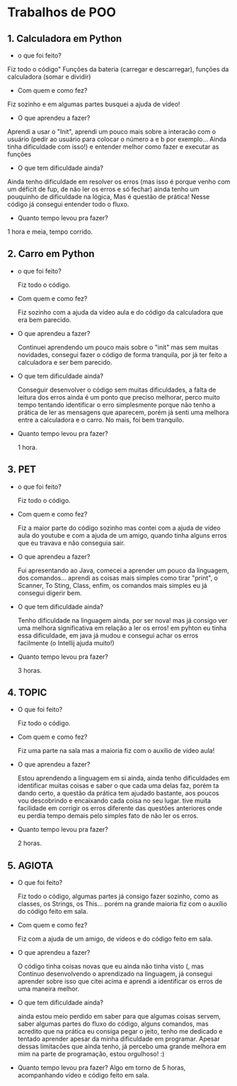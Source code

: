 ﻿# Trabalhos de POO
## 1. Calculadora em Python

- o que foi feito?
 

Fiz todo o código" Funções da bateria (carregar e descarregar), 
funções da calculadora (somar e dividir)

 

- Com quem e como fez? 


Fiz sozinho e em algumas partes busquei a ajuda de vídeo! 




- O que aprendeu a fazer?
 

Aprendi a usar o "Init", aprendi um pouco mais sobre a interacão com o usuário 
(pedir ao usuário para colocar o número a e b por exemplo... Ainda tinha dificuldade com isso!) 
e entender melhor como fazer e executar as funções



- O que tem dificuldade ainda?


Ainda tenho dificuldade em resolver os erros (mas isso é porque venho com um déficit de fup, de não ler os erros e só fechar) 
ainda tenho um pouquinho de dificuldade na lógica, Mas é questão de prática! Nesse código já consegui entender todo o fluxo.

 

- Quanto tempo levou pra fazer?
 

1 hora e meia, tempo corrido.


## 2. Carro em Python

- o que foi feito?


  Fiz todo o código.



- Com quem e como fez? 


  Fiz sozinho com a ajuda da vídeo aula e do código da calculadora que era bem parecido.




- O que aprendeu a fazer? 

  Continuei aprendendo um pouco mais sobre o "init" mas sem muitas novidades, 
  consegui fazer o código de forma tranquila, por já ter feito a calculadora e ser bem parecido.



- O que tem dificuldade ainda?


  Conseguir desenvolver o código sem muitas dificuldades, a falta de leitura dos erros 
  ainda é um ponto que preciso melhorar, perco muito tempo tentando identificar o erro simplesmente 
  porque não tenho a prática de ler as mensagens que aparecem, porém já senti uma melhora entre a calculadora e o carro. No mais, foi bem tranquilo.



- Quanto tempo levou pra fazer? 

  1 hora.

## 3. PET
- o que foi feito?

  Fiz todo o código.

- Com quem e como fez?

  Fiz a maior parte do código sozinho mas contei com a ajuda de vídeo aula do youtube e com a ajuda de um amigo, quando tinha alguns erros que eu 
  travava e não conseguia sair.

- O que aprendeu a fazer? 

  Fui apresentando ao Java, comecei a aprender um pouco da linguagem, dos comandos... aprendi as coisas mais simples como tirar "print", o Scanner,
To Sting, Class, enfim, os comandos mais simples eu já consegui digerir bem.

- O que tem dificuldade ainda?

  Tenho dificuldade na linguagem ainda, por ser nova! mas já consigo ver uma melhora significativa em relação a ler os erros! em pyhton eu tinha 
  essa dificuldade, em java já mudou e consegui achar os erros facilmente (o Intellij ajuda muito!)

- Quanto tempo levou pra fazer?

  3 horas.

## 4. TOPIC
- O que foi feito?

  Fiz todo o código.

- Com quem e como fez?

  Fiz uma parte na sala mas a maioria fiz com o auxílio de vídeo aula!

- O que aprendeu a fazer?

  Estou aprendendo a linguagem em si ainda, ainda tenho dificuldades em identificar muitas coisas e saber o que cada uma delas faz, porém ta dando certo,
  a questão da prática tem ajudado bastante, aos poucos vou descobrindo e encaixando cada coisa no seu lugar. tive muita facilidade em corrigir os erros
  diferente das questões anteriores onde eu perdia tempo demais pelo simples fato de não ler os erros.

- Quanto tempo levou pra fazer?

  2 horas.

## 5. AGIOTA

- O que foi feito?

  Fiz todo o código, algumas partes já consigo fazer sozinho, como as classes, os Strings, os This... porém na grande maioria fiz com o auxílio do código
  feito em sala.

- Com quem e como fez?

  Fiz com a ajuda de um amigo, de vídeos e do código feito em sala.

- O que aprendeu a fazer?

  O código tinha coisas novas que eu ainda não tinha visto (, mas Continuo desenvolvendo o aprendizado na linguagem, já consegui aprender sobre isso que citei acima 
  e aprendi a identificar os erros de uma maneira melhor.

- O que tem dificuldade ainda?

  ainda estou meio perdido em saber para que algumas coisas servem, saber algumas partes do fluxo do código, alguns comandos, mas acredito que na prática 
  eu consiga pegar o jeito, tenho me dedicado e tentado aprender apesar da minha dificuldade em programar. Apesar dessas
  limitacões que ainda tenho, já percebo uma grande melhora em mim na parte de programação, estou orgulhoso! :)
  

- Quanto tempo levou pra fazer?
  Algo em torno de 5 horas, acompanhando vídeo e código feito em sala.
  

